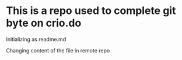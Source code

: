 # This is a repo used to complete git byte on crio.do

Initializing as readme.md

Changing content of the file in remote repo

